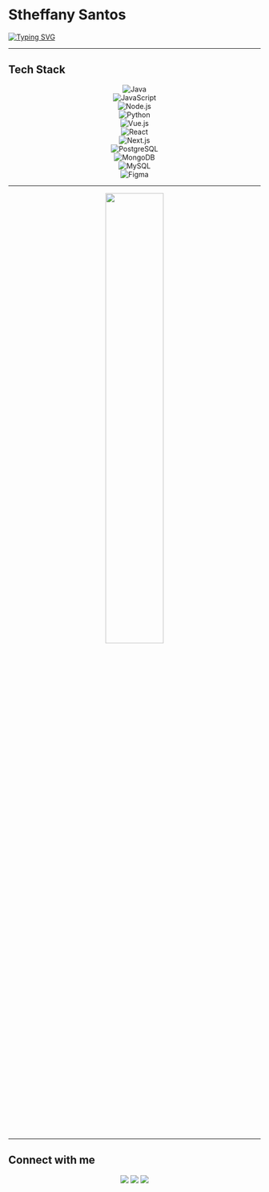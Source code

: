 # Stheffany Santos

[![Typing SVG](https://readme-typing-svg.herokuapp.com/?color=de3163&size=30&center=true&vCenter=true&width=1000&lines=Hi,+I'm+Stheffany+Santos;Computer+Science+Student;Frontend+%26+Backend+Developer;Always+Learning+New+Things)](https://git.io/typing-svg)

---

## Tech Stack
<div align="center">

![Java](https://img.shields.io/badge/Java-0D1117?style=for-the-badge&logo=openjdk&logoColor=ED8B00)  
![JavaScript](https://img.shields.io/badge/JavaScript-0D1117?style=for-the-badge&logo=javascript)  
![Node.js](https://img.shields.io/badge/Node.js-0D1117?style=for-the-badge&logo=node.js)  
![Python](https://img.shields.io/badge/Python-0D1117?style=for-the-badge&logo=python)  
![Vue.js](https://img.shields.io/badge/Vue.js-0D1117?style=for-the-badge&logo=vue.js)  
![React](https://img.shields.io/badge/React-0D1117?style=for-the-badge&logo=react)  
![Next.js](https://img.shields.io/badge/Next.js-0D1117?style=for-the-badge&logo=next.js&logoColor=white)  
![PostgreSQL](https://img.shields.io/badge/PostgreSQL-0D1117?style=for-the-badge&logo=postgresql)  
![MongoDB](https://img.shields.io/badge/MongoDB-0D1117?style=for-the-badge&logo=mongodb)  
![MySQL](https://img.shields.io/badge/MySQL-0D1117?style=for-the-badge&logo=mysql)  
![Figma](https://img.shields.io/badge/Figma-0D1117?style=for-the-badge&logo=figma)  

</div>

---

<div align="center">
  <img width="48%" src="https://github-readme-stats.vercel.app/api/top-langs/?username=stheffanysantos&layout=compact&hide_border=true&title_color=de3163&text_color=c9d1d9&bg_color=0d1117"/>
</div>

---

## Connect with me
<div align="center">
  <a href="https://instagram.com/tetscode" target="_blank"><img src="https://img.shields.io/badge/-Instagram-de3163?style=for-the-badge&logo=instagram&logoColor=white"/></a>
  <a href="mailto:stheffany.sts@gmail.com"><img src="https://img.shields.io/badge/-Gmail-0D1117?style=for-the-badge&logo=gmail&logoColor=white"/></a>
  <a href="https://www.linkedin.com/in/stheffany-santos/" target="_blank"><img src="https://img.shields.io/badge/-LinkedIn-0D1117?style=for-the-badge&logo=linkedin&logoColor=0A66C2"/></a>
</div>
